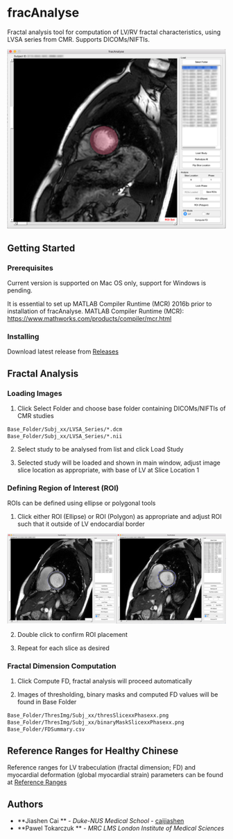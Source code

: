 # fracAnalyse

Fractal analysis tool for computation of LV/RV fractal characteristics, using LVSA series from CMR. Supports DICOMs/NIFTIs.

![Overview](images/imageOverview.png)

## Getting Started

### Prerequisites

Current version is supported on Mac OS only, support for Windows is pending.

It is essential to set up MATLAB Compiler Runtime (MCR) 2016b prior to installation of fracAnalyse.
MATLAB Compiler Runtime (MCR): https://www.mathworks.com/products/compiler/mcr.html

### Installing

Download latest release from [Releases](https://github.com/UK-Digital-Heart-Project/fracAnalyse/releases)

## Fractal Analysis

### Loading Images

1. Click Select Folder and choose base folder containing DICOMs/NIFTIs of CMR studies

```
Base_Folder/Subj_xx/LVSA_Series/*.dcm
Base_Folder/Subj_xx/LVSA_Series/*.nii
```

2. Select study to be analysed from list and click Load Study

3. Selected study will be loaded and shown in main window, adjust image slice location as appropriate, with base of LV at Slice Location 1

### Defining Region of Interest (ROI)

ROIs can be defined using ellipse or polygonal tools

1. Click either ROI (Ellipse) or ROI (Polygon) as appropriate and adjust ROI such that it outside of LV endocardial border 

![ROI (Ellipse)](images/imageROI.png)

2. Double click to confirm ROI placement

3. Repeat for each slice as desired

### Fractal Dimension Computation

1. Click Compute FD, fractal analysis will proceed automatically

2. Images of thresholding, binary masks and computed FD values will be found in Base Folder

```
Base_Folder/ThresImg/Subj_xx/thresSlicexxPhasexx.png
Base_Folder/ThresImg/Subj_xx/binaryMaskSlicexxPhasexx.png
Base_Folder/FDSummary.csv
```

## Reference Ranges for Healthy Chinese

Reference ranges for LV trabeculation (fractal dimension; FD) and myocardial deformation (global myocardial strain) parameters can be found at [Reference Ranges](refranges/)

## Authors

* **Jiashen Cai ** - *Duke-NUS Medical School* - [caijiashen](https://github.com/caijiashen)
* **Pawel Tokarczuk ** - *MRC LMS London Institute of Medical Sciences*
